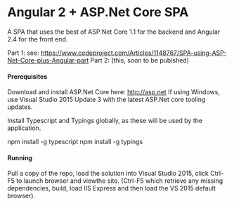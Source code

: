 # Angular 2 + ASP.Net Core SPA

A SPA that uses the best of ASP.Net Core 1.1 for the backend and Angular 2.4 for the front end.

Part 1: see: https://www.codeproject.com/Articles/1148767/SPA-using-ASP-Net-Core-plus-Angular-part
Part 2: (this, soon to be pubished)

#### Prerequisites

Download and install ASP.Net Core here: http://asp.net 
If using Windows, use Visual Studio 2015 Update 3 with the latest ASP.Net core tooling updates. 

Install Typescript and Typings globally, as these will be used by the application.

npm install -g typescript
npm install -g typings 
  
#### Running

Pull a copy of the repo, load the solution into Visual Studio 2015, click Ctrl-F5 to launch browser and viewthe site.
(Ctrl-F5 which retrieve any missing dependencies, build, load IIS Express and then load the VS 2015 default browser).
